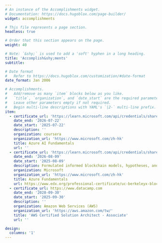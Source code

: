 ```yaml
---
# An instance of the Accomplishments widget.
# Documentation: https://docs.hugoblox.com/page-builder/
widget: accomplishments

# This file represents a page section.
headless: true

# Order that this section appears on the page.
weight: 40

# Note: `&shy;` is used to add a 'soft' hyphen in a long heading.
title: 'Accomplish&shy;ments'
subtitle:

# Date format
#   Refer to https://docs.hugoblox.com/customization/#date-format
date_format: Jan 2006

# Accomplishments.
#   Add/remove as many `item` blocks below as you like.
#   `title`, `organization`, and `date_start` are the required parameters.
#   Leave other parameters empty if not required.
#   Begin multi-line descriptions with YAML's `|2-` multi-line prefix.
item:
  - certificate_url: 'https://learn.microsoft.com/api/credentials/share/zh-hk/SamWuKaCheong-6948/BD3199E500D69E6E?sharingId=15EA9F39E6BF8FB4'
    date_end: '2026-07-22'
    date_start: '2025-07-22'
    description: ''
    organization: coursera
    organization_url: 'https://www.microsoft.com/zh-hk'
    title: Azure AI Fundamentals
    url: ''
  - certificate_url: 'https://learn.microsoft.com/api/credentials/share/zh-hk/SamWuKaCheong-6948/ABA2B0E3AACFA965?sharingId=15EA9F39E6BF8FB4'
    date_end: '2026-08-09'
    date_start: '2025-08-09'
    description: Formulated informed blockchain models, hypotheses, and use cases.
    organization: Microsoft
    organization_url: 'https://www.microsoft.com/zh-hk'
    title: Azure Fundamentals
    url: https://www.edx.org/professional-certificate/uc-berkeleyx-blockchain-fundamentals
  - certificate_url: https://www.datacamp.com
    date_end: '2028-09-30'
    date_start: '2025-09-30'
    description: ''
    organization: Amazon Web Services (AWS)
    organization_url: 'https://aws.amazon.com/tw/'
    title: 'AWS Certified Solution Architect - Associate'
    url: ''

design:
  columns: '1'
---
```

